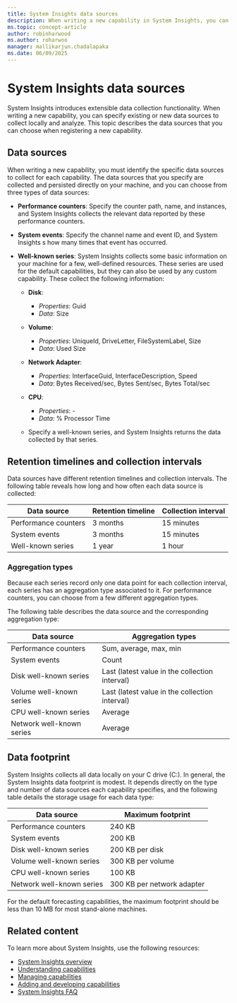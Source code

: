 ```yaml
---
title: System Insights data sources
description: When writing a new capability in System Insights, you can specify existing or new data sources to collect locally and analyze. This topic describes the data sources that you can choose when registering a new capability.
ms.topic: concept-article
author: robinharwood
ms.author: roharwoo
manager: mallikarjun.chadalapaka
ms.date: 06/09/2025
---
```


# System Insights data sources

System Insights introduces extensible data collection functionality. When writing a new capability, you can specify existing or new data sources to collect locally and analyze. This topic describes the data sources that you can choose when registering a new capability.

## Data sources

When writing a new capability, you must identify the specific data sources to collect for each capability. The data sources that you specify are collected and persisted directly on your machine, and you can choose from three types of data sources:

- **Performance counters**: Specify the counter path, name, and instances, and System Insights collects the relevant data reported by these performance counters.

- **System events**: Specify the channel name and event ID, and System Insights s how many times that event has occurred.

- **Well-known series**: System Insights collects some basic information on your machine for a few, well-defined resources. These series are used for the default capabilities, but they can also be used by any custom capability. These collect the following information:

  - **Disk**:
    - *Properties*: Guid
    - *Data*: Size
  - **Volume**:
    - *Properties*: UniqueId, DriveLetter, FileSystemLabel, Size
    - *Data*: Used Size
  - **Network Adapter**:
    - *Properties*: InterfaceGuid, InterfaceDescription, Speed
    - *Data*: Bytes Received/sec, Bytes Sent/sec, Bytes Total/sec
  - **CPU**:
    - *Properties*: -
    - *Data*: % Processor Time

  - Specify a well-known series, and System Insights returns the data collected by that series.

## Retention timelines and collection intervals

Data sources have different retention timelines and collection intervals. The following table reveals how long and how often each data source is collected:

| Data source | Retention timeline | Collection interval |
| --------------- | --------------- | ----------- |
| Performance counters | 3 months | 15 minutes |
| System events | 3 months | 15 minutes |
| Well-known series | 1 year | 1 hour |

### Aggregation types

Because each series record only one data point for each collection interval, each series has an aggregation type associated to it. For performance counters, you can choose from a few different aggregation types.

The following table describes the data source and the corresponding aggregation type:

| Data source | Aggregation types |
| --------------- | --------------- |
| Performance counters | Sum, average, max, min |
| System events | Count |
| Disk well-known series | Last (latest value in the collection interval) |
| Volume well-known series | Last (latest value in the collection interval) |
| CPU well-known series | Average |
| Network well-known series | Average |

## Data footprint

System Insights collects all data locally on your C drive (C:). In general, the System Insights data footprint is modest. It depends directly on the type and number of data sources each capability specifies, and the following table details the storage usage for each data type:

| Data source | Maximum footprint |
| --------------- | --------------- |
| Performance counters | 240 KB |
| System events | 200 KB |
| Disk well-known series | 200 KB per disk |
| Volume well-known series | 300 KB per volume |
| CPU well-known series | 100 KB |
| Network well-known series | 300 KB per network adapter |

For the default forecasting capabilities, the maximum footprint should be less than 10 MB for most stand-alone machines.

## Related content

To learn more about System Insights, use the following resources:

- [System Insights overview](overview.md)
- [Understanding capabilities](understanding-capabilities.md)
- [Managing capabilities](managing-capabilities.md)
- [Adding and developing capabilities](adding-and-developing-capabilities.md)
- [System Insights FAQ](faq.md)
